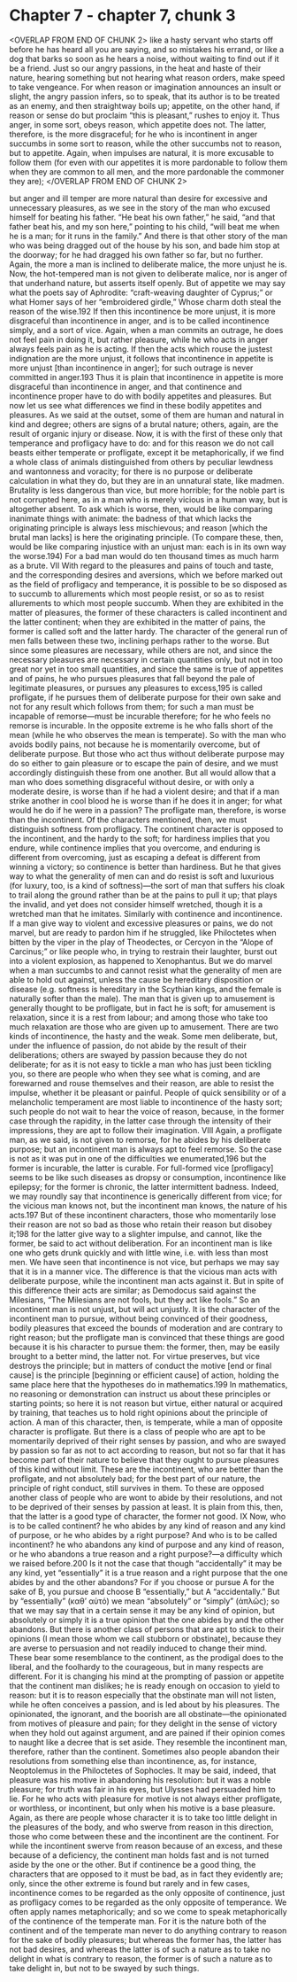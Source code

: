 # Chapter 7 - chapter 7, chunk 3

<OVERLAP FROM END OF CHUNK 2>
like a hasty servant who starts off before he has heard all you are saying, and so mistakes his errand, or like a dog that barks so soon as he hears a noise, without waiting to find out if it be a friend. Just so our angry passions, in the heat and haste of their nature, hearing something but not hearing what reason orders, make speed to take vengeance. For when reason or imagination announces an insult or slight, the angry passion infers, so to speak, that its author is to be treated as an enemy, and then straightway boils up; appetite, on the other hand, if reason or sense do but proclaim “this is pleasant,” rushes to enjoy it. Thus anger, in some sort, obeys reason, which appetite does not. The latter, therefore, is the more disgraceful; for he who is incontinent in anger succumbs in some sort to reason, while the other succumbs not to reason, but to appetite. Again, when impulses are natural, it is more excusable to follow them (for even with our appetites it is more pardonable to follow them when they are common to all men, and the more pardonable the commoner they are);
</OVERLAP FROM END OF CHUNK 2>

but anger and ill temper are more natural than desire for excessive and unnecessary pleasures, as we see in the story of the man who excused himself for beating his father. “He beat his own father,” he said, “and that father beat his, and my son here,” pointing to his child, “will beat me when he is a man; for it runs in the family.” And there is that other story of the man who was being dragged out of the house by his son, and bade him stop at the doorway; for he had dragged his own father so far, but no further. Again, the more a man is inclined to deliberate malice, the more unjust he is. Now, the hot-tempered man is not given to deliberate malice, nor is anger of that underhand nature, but asserts itself openly. But of appetite we may say what the poets say of Aphrodite: “craft-weaving daughter of Cyprus;” or what Homer says of her “embroidered girdle,” Whose charm doth steal the reason of the wise.192 If then this incontinence be more unjust, it is more disgraceful than incontinence in anger, and is to be called incontinence simply, and a sort of vice. Again, when a man commits an outrage, he does not feel pain in doing it, but rather pleasure, while he who acts in anger always feels pain as he is acting. If then the acts which rouse the justest indignation are the more unjust, it follows that incontinence in appetite is more unjust [than incontinence in anger]; for such outrage is never committed in anger.193 Thus it is plain that incontinence in appetite is more disgraceful than incontinence in anger, and that continence and incontinence proper have to do with bodily appetites and pleasures. But now let us see what differences we find in these bodily appetites and pleasures. As we said at the outset, some of them are human and natural in kind and degree; others are signs of a brutal nature; others, again, are the result of organic injury or disease. Now, it is with the first of these only that temperance and profligacy have to do: and for this reason we do not call beasts either temperate or profligate, except it be metaphorically, if we find a whole class of animals distinguished from others by peculiar lewdness and wantonness and voracity; for there is no purpose or deliberate calculation in what they do, but they are in an unnatural state, like madmen. Brutality is less dangerous than vice, but more horrible; for the noble part is not corrupted here, as in a man who is merely vicious in a human way, but is altogether absent. To ask which is worse, then, would be like comparing inanimate things with animate: the badness of that which lacks the originating principle is always less mischievous; and reason [which the brutal man lacks] is here the originating principle. (To compare these, then, would be like comparing injustice with an unjust man: each is in its own way the worse.194) For a bad man would do ten thousand times as much harm as a brute. VII With regard to the pleasures and pains of touch and taste, and the corresponding desires and aversions, which we before marked out as the field of profligacy and temperance, it is possible to be so disposed as to succumb to allurements which most people resist, or so as to resist allurements to which most people succumb. When they are exhibited in the matter of pleasures, the former of these characters is called incontinent and the latter continent; when they are exhibited in the matter of pains, the former is called soft and the latter hardy. The character of the general run of men falls between these two, inclining perhaps rather to the worse. But since some pleasures are necessary, while others are not, and since the necessary pleasures are necessary in certain quantities only, but not in too great nor yet in too small quantities, and since the same is true of appetites and of pains, he who pursues pleasures that fall beyond the pale of legitimate pleasures, or pursues any pleasures to excess,195 is called profligate, if he pursues them of deliberate purpose for their own sake and not for any result which follows from them; for such a man must be incapable of remorse⁠—must be incurable therefore; for he who feels no remorse is incurable. In the opposite extreme is he who falls short of the mean (while he who observes the mean is temperate). So with the man who avoids bodily pains, not because he is momentarily overcome, but of deliberate purpose. But those who act thus without deliberate purpose may do so either to gain pleasure or to escape the pain of desire, and we must accordingly distinguish these from one another. But all would allow that a man who does something disgraceful without desire, or with only a moderate desire, is worse than if he had a violent desire; and that if a man strike another in cool blood he is worse than if he does it in anger; for what would he do if he were in a passion? The profligate man, therefore, is worse than the incontinent. Of the characters mentioned, then, we must distinguish softness from profligacy. The continent character is opposed to the incontinent, and the hardy to the soft; for hardiness implies that you endure, while continence implies that you overcome, and enduring is different from overcoming, just as escaping a defeat is different from winning a victory; so continence is better than hardiness. But he that gives way to what the generality of men can and do resist is soft and luxurious (for luxury, too, is a kind of softness)⁠—the sort of man that suffers his cloak to trail along the ground rather than be at the pains to pull it up; that plays the invalid, and yet does not consider himself wretched, though it is a wretched man that he imitates. Similarly with continence and incontinence. If a man give way to violent and excessive pleasures or pains, we do not marvel, but are ready to pardon him if he struggled, like Philoctetes when bitten by the viper in the play of Theodectes, or Cercyon in the “Alope of Carcinus;” or like people who, in trying to restrain their laughter, burst out into a violent explosion, as happened to Xenophantus. But we do marvel when a man succumbs to and cannot resist what the generality of men are able to hold out against, unless the cause be hereditary disposition or disease (e.g. softness is hereditary in the Scythian kings, and the female is naturally softer than the male). The man that is given up to amusement is generally thought to be profligate, but in fact he is soft; for amusement is relaxation, since it is a rest from labour; and among those who take too much relaxation are those who are given up to amusement. There are two kinds of incontinence, the hasty and the weak. Some men deliberate, but, under the influence of passion, do not abide by the result of their deliberations; others are swayed by passion because they do not deliberate; for as it is not easy to tickle a man who has just been tickling you, so there are people who when they see what is coming, and are forewarned and rouse themselves and their reason, are able to resist the impulse, whether it be pleasant or painful. People of quick sensibility or of a melancholic temperament are most liable to incontinence of the hasty sort; such people do not wait to hear the voice of reason, because, in the former case through the rapidity, in the latter case through the intensity of their impressions, they are apt to follow their imagination. VIII Again, a profligate man, as we said, is not given to remorse, for he abides by his deliberate purpose; but an incontinent man is always apt to feel remorse. So the case is not as it was put in one of the difficulties we enumerated,196 but the former is incurable, the latter is curable. For full-formed vice [profligacy] seems to be like such diseases as dropsy or consumption, incontinence like epilepsy; for the former is chronic, the latter intermittent badness. Indeed, we may roundly say that incontinence is generically different from vice; for the vicious man knows not, but the incontinent man knows, the nature of his acts.197 But of these incontinent characters, those who momentarily lose their reason are not so bad as those who retain their reason but disobey it;198 for the latter give way to a slighter impulse, and cannot, like the former, be said to act without deliberation. For an incontinent man is like one who gets drunk quickly and with little wine, i.e. with less than most men. We have seen that incontinence is not vice, but perhaps we may say that it is in a manner vice. The difference is that the vicious man acts with deliberate purpose, while the incontinent man acts against it. But in spite of this difference their acts are similar; as Demodocus said against the Milesians, “The Milesians are not fools, but they act like fools.” So an incontinent man is not unjust, but will act unjustly. It is the character of the incontinent man to pursue, without being convinced of their goodness, bodily pleasures that exceed the bounds of moderation and are contrary to right reason; but the profligate man is convinced that these things are good because it is his character to pursue them: the former, then, may be easily brought to a better mind, the latter not. For virtue preserves, but vice destroys the principle; but in matters of conduct the motive [end or final cause] is the principle [beginning or efficient cause] of action, holding the same place here that the hypotheses do in mathematics.199 In mathematics, no reasoning or demonstration can instruct us about these principles or starting points; so here it is not reason but virtue, either natural or acquired by training, that teaches us to hold right opinions about the principle of action. A man of this character, then, is temperate, while a man of opposite character is profligate. But there is a class of people who are apt to be momentarily deprived of their right senses by passion, and who are swayed by passion so far as not to act according to reason, but not so far that it has become part of their nature to believe that they ought to pursue pleasures of this kind without limit. These are the incontinent, who are better than the profligate, and not absolutely bad; for the best part of our nature, the principle of right conduct, still survives in them. To these are opposed another class of people who are wont to abide by their resolutions, and not to be deprived of their senses by passion at least. It is plain from this, then, that the latter is a good type of character, the former not good. IX Now, who is to be called continent? he who abides by any kind of reason and any kind of purpose, or he who abides by a right purpose? And who is to be called incontinent? he who abandons any kind of purpose and any kind of reason, or he who abandons a true reason and a right purpose?⁠—a difficulty which we raised before.200 Is it not the case that though “accidentally” it may be any kind, yet “essentially” it is a true reason and a right purpose that the one abides by and the other abandons? For if you choose or pursue A for the sake of B, you pursue and choose B “essentially,” but A “accidentally.” But by “essentially” (καθ’ αὑτό) we mean “absolutely” or “simply” (ἁπλῶς); so that we may say that in a certain sense it may be any kind of opinion, but absolutely or simply it is a true opinion that the one abides by and the other abandons. But there is another class of persons that are apt to stick to their opinions (I mean those whom we call stubborn or obstinate), because they are averse to persuasion and not readily induced to change their mind. These bear some resemblance to the continent, as the prodigal does to the liberal, and the foolhardy to the courageous, but in many respects are different. For it is changing his mind at the prompting of passion or appetite that the continent man dislikes; he is ready enough on occasion to yield to reason: but it is to reason especially that the obstinate man will not listen, while he often conceives a passion, and is led about by his pleasures. The opinionated, the ignorant, and the boorish are all obstinate⁠—the opinionated from motives of pleasure and pain; for they delight in the sense of victory when they hold out against argument, and are pained if their opinion comes to naught like a decree that is set aside. They resemble the incontinent man, therefore, rather than the continent. Sometimes also people abandon their resolutions from something else than incontinence, as, for instance, Neoptolemus in the Philoctetes of Sophocles. It may be said, indeed, that pleasure was his motive in abandoning his resolution: but it was a noble pleasure; for truth was fair in his eyes, but Ulysses had persuaded him to lie. For he who acts with pleasure for motive is not always either profligate, or worthless, or incontinent, but only when his motive is a base pleasure. Again, as there are people whose character it is to take too little delight in the pleasures of the body, and who swerve from reason in this direction, those who come between these and the incontinent are the continent. For while the incontinent swerve from reason because of an excess, and these because of a deficiency, the continent man holds fast and is not turned aside by the one or the other. But if continence be a good thing, the characters that are opposed to it must be bad, as in fact they evidently are; only, since the other extreme is found but rarely and in few cases, incontinence comes to be regarded as the only opposite of continence, just as profligacy comes to be regarded as the only opposite of temperance. We often apply names metaphorically; and so we come to speak metaphorically of the continence of the temperate man. For it is the nature both of the continent and of the temperate man never to do anything contrary to reason for the sake of bodily pleasures; but whereas the former has, the latter has not bad desires, and whereas the latter is of such a nature as to take no delight in what is contrary to reason, the former is of such a nature as to take delight in, but not to be swayed by such things.